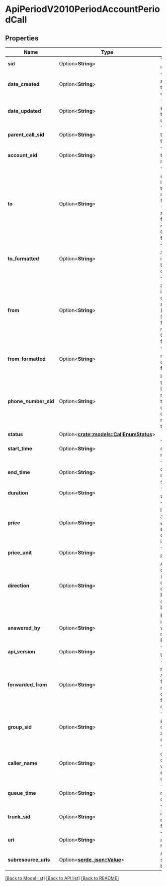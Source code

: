 # ApiPeriodV2010PeriodAccountPeriodCall

## Properties

Name | Type | Description | Notes
------------ | ------------- | ------------- | -------------
**sid** | Option<**String**> | The unique string that identifies this resource | [optional]
**date_created** | Option<**String**> | The RFC 2822 date and time in GMT that this resource was created | [optional]
**date_updated** | Option<**String**> | The RFC 2822 date and time in GMT that this resource was last updated | [optional]
**parent_call_sid** | Option<**String**> | The SID that identifies the call that created this leg. | [optional]
**account_sid** | Option<**String**> | The SID of the Account that created this resource | [optional]
**to** | Option<**String**> | The phone number, SIP address or Client identifier that received this call. Phone numbers are in E.164 format (e.g., +16175551212). SIP addresses are formatted as `name@company.com`. Client identifiers are formatted `client:name`. | [optional]
**to_formatted** | Option<**String**> | The phone number, SIP address or Client identifier that received this call. Formatted for display. | [optional]
**from** | Option<**String**> | The phone number, SIP address or Client identifier that made this call. Phone numbers are in E.164 format (e.g., +16175551212). SIP addresses are formatted as `name@company.com`. Client identifiers are formatted `client:name`. | [optional]
**from_formatted** | Option<**String**> | The calling phone number, SIP address, or Client identifier formatted for display. | [optional]
**phone_number_sid** | Option<**String**> | If the call was inbound, this is the SID of the IncomingPhoneNumber resource that received the call. If the call was outbound, it is the SID of the OutgoingCallerId resource from which the call was placed. | [optional]
**status** | Option<[**crate::models::CallEnumStatus**](call_enum_status.md)> |  | [optional]
**start_time** | Option<**String**> | The start time of the call. Null if the call has not yet been dialed. | [optional]
**end_time** | Option<**String**> | The end time of the call. Null if the call did not complete successfully. | [optional]
**duration** | Option<**String**> | The length of the call in seconds. | [optional]
**price** | Option<**String**> | The charge for this call, in the currency associated with the account. Populated after the call is completed. May not be immediately available. | [optional]
**price_unit** | Option<**String**> | The currency in which `Price` is measured. | [optional]
**direction** | Option<**String**> | A string describing the direction of the call. `inbound` for inbound calls, `outbound-api` for calls initiated via the REST API or `outbound-dial` for calls initiated by a `Dial` verb. | [optional]
**answered_by** | Option<**String**> | Either `human` or `machine` if this call was initiated with answering machine detection. Empty otherwise. | [optional]
**api_version** | Option<**String**> | The API Version used to create the call | [optional]
**forwarded_from** | Option<**String**> | The forwarding phone number if this call was an incoming call forwarded from another number (depends on carrier supporting forwarding). Otherwise, empty. | [optional]
**group_sid** | Option<**String**> | The Group SID associated with this call. If no Group is associated with the call, the field is empty. | [optional]
**caller_name** | Option<**String**> | The caller's name if this call was an incoming call to a phone number with caller ID Lookup enabled. Otherwise, empty. | [optional]
**queue_time** | Option<**String**> | The wait time in milliseconds before the call is placed. | [optional]
**trunk_sid** | Option<**String**> | The (optional) unique identifier of the trunk resource that was used for this call. | [optional]
**uri** | Option<**String**> | The URI of this resource, relative to `https://api.twilio.com` | [optional]
**subresource_uris** | Option<[**serde_json::Value**](.md)> | A list of related subresources identified by their relative URIs | [optional]

[[Back to Model list]](../README.md#documentation-for-models) [[Back to API list]](../README.md#documentation-for-api-endpoints) [[Back to README]](../README.md)


